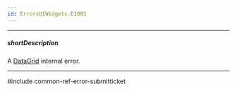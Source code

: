 ```yaml
---
id: ErrorsUIWidgets.E1003
---
```

---
##### shortDescription
A [DataGrid](/api-reference/10%20UI%20Components/dxDataGrid '/Documentation/ApiReference/UI_Components/dxDataGrid/') internal error.

---
#include common-ref-error-submitticket